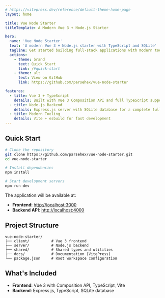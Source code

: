 ```yaml
---
# https://vitepress.dev/reference/default-theme-home-page
layout: home

title: Vue Node Starter
titleTemplate: A Modern Vue 3 + Node.js Starter

hero:
  name: 'Vue Node Starter'
  text: 'A modern Vue 3 + Node.js starter with TypeScript and SQLite'
  tagline: Get started building full-stack applications with modern tooling
  actions:
    - theme: brand
      text: Quick Start
      link: /#quick-start
    - theme: alt
      text: View on GitHub
      link: https://github.com/parsehex/vue-node-starter

features:
  - title: Vue 3 + TypeScript
    details: Built with Vue 3 Composition API and full TypeScript support for type safety
  - title: Node.js Backend
    details: Express.js server with SQLite database for a complete full-stack solution
  - title: Modern Tooling
    details: Vite + esbuild for fast development
---
```


## Quick Start

```bash
# Clone the repository
git clone https://github.com/parsehex/vue-node-starter.git
cd vue-node-starter

# Install dependencies
npm install

# Start development servers
npm run dev
```

The application will be available at:

- **Frontend**: <http://localhost:3000>
- **Backend API**: <http://localhost:4000>

## Project Structure

```text
vue-node-starter/
├── client/          # Vue 3 frontend
├── server/          # Node.js backend
├── shared/          # Shared types and utilities
├── docs/            # Documentation (VitePress)
└── package.json     # Root workspace configuration
```

## What's Included

- **Frontend**: Vue 3 with Composition API, TypeScript, Vite
- **Backend**: Express.js, TypeScript, SQLite database

